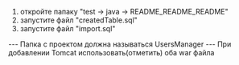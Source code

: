 1. откройте папаку "test -> java -> README_README_README"
2. запустите файл "createdTable.sql"
3. запустите файл "import.sql"

--- Папка с проектом должна называться UsersManager
--- При добавлении Tomcat использовать(отметить) оба war файла
